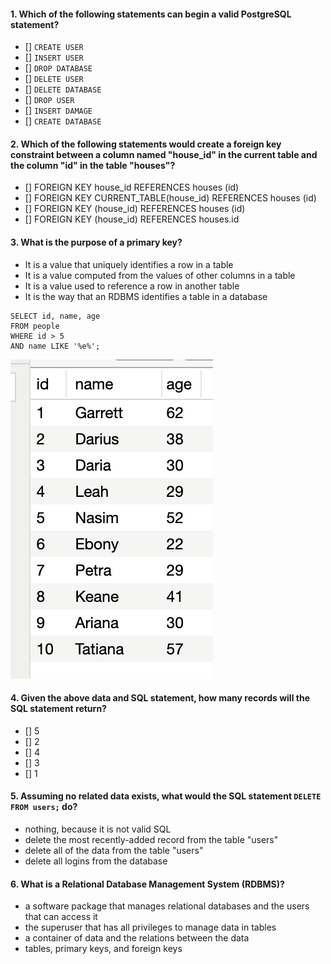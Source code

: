 #### 1. Which of the following statements can begin a valid PostgreSQL statement?
- [] `CREATE USER`
- [] `INSERT USER`
- [] `DROP DATABASE`
- [] `DELETE USER`
- [] `DELETE DATABASE`
- [] `DROP USER`
- [] `INSERT DAMAGE`
- [] `CREATE DATABASE`

#### 2. Which of the following statements would create a foreign key constraint between a column named "house_id" in the current table and the column "id" in the table "houses"?
- [] FOREIGN KEY house_id REFERENCES houses (id)
- [] FOREIGN KEY CURRENT_TABLE(house_id) REFERENCES houses (id)
- [] FOREIGN KEY (house_id) REFERENCES houses (id)
- [] FOREIGN KEY (house_id) REFERENCES houses.id

#### 3. What is the purpose of a primary key?
- It is a value that uniquely identifies a row in a table
- It is a value computed from the values of other columns in a table
- It is a value used to reference a row in another table
- It is the way that an RDBMS identifies a table in a database

```
SELECT id, name, age
FROM people
WHERE id > 5
AND name LIKE '%e%';
```

![People Table](images/people-table.png)

#### 4. Given the above data and SQL statement, how many records will the SQL statement return?
- [] 5
- [] 2
- [] 4
- [] 3
- [] 1

#### 5. Assuming no related data exists, what would the SQL statement `DELETE FROM users;` do?
- nothing, because it is not valid SQL
- delete the most recently-added record from the table "users"
- delete all of the data from the table "users"
- delete all logins from the database

#### 6. What is a Relational Database Management System (RDBMS)?
- a software package that manages relational databases and the users that can access it
- the superuser that has all privileges to manage data in tables
- a container of data and the relations between the data
- tables, primary keys, and foreign keys
